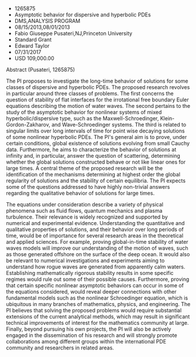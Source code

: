 
* 1265875
* Asymptotic behavior for dispersive and hyperbolic PDEs
* DMS,ANALYSIS PROGRAM
* 08/15/2013,08/01/2013
* Fabio Giuseppe Pusateri,NJ,Princeton University
* Standard Grant
* Edward Taylor
* 07/31/2017
* USD 109,000.00

Abstract (Pusateri, 1265875)

The PI proposes to investigate the long-time behavior of solutions for some
classes of dispersive and hyperbolic PDEs. The proposed research revolves in
particular around three classes of problems. The first concerns the question of
stability of flat interfaces for the irrotational free boundary Euler equations
describing the motion of water waves. The second pertains to the study of the
asymptotic behavior for nonlinear systems of mixed hyperbolic/dispersive type,
such as the Maxwell-Schroedinger, Klein-Gordon-Zakharov, and Wave-Schroedinger
systems. The third is related to singular limits over long intervals of time for
point wise decaying solutions of some nonlinear hyperbolic PDEs. The PI's
general aim is to prove, under certain conditions, global existence of solutions
evolving from small Cauchy data. Furthermore, he aims to characterize the
behavior of solutions at infinity and, in particular, answer the question of
scattering, determining whether the global solutions constructed behave or not
like linear ones for large times. A central theme of the proposed research will
be the identification of the mechanisms determining at highest order the global
regularity of solutions and the stability of certain equilibria. The PI expects
some of the questions addressed to have highly non-trivial answers regarding the
qualitative behavior of solutions for large times.

The equations under consideration describe a variety of physical phenomena such
as fluid flows, quantum mechanics and plasma turbulence. Their relevance is
widely recognized and supported by numerical and experimental evidence.
Understanding the quantitative and qualitative properties of solutions, and
their behavior over long periods of time, would be of importance for several
research areas in the theoretical and applied sciences. For example, proving
global-in-time stability of water waves models will improve our understanding of
the motion of waves, such as those generated offshore on the surface of the deep
ocean. It would also be relevant to numerical investigations and experiments
aiming to understand how rogue waves are generated from apparently calm waters.
Establishing mathematically rigorous stability results in some specific regimes
would rule out some of their possible causes. Furthermore, proving that certain
specific nonlinear asymptotic behaviors can occur in some of the equations
considered, would reveal deeper connections with other fundamental models such
as the nonlinear Schroedinger equation, which is ubiquitous in many branches of
mathematics, physics, and engineering. The PI believes that solving the proposed
problems would require substantial extensions of the current analytical methods,
which may result in significant technical improvements of interest for the
mathematics community at large. Finally, beyond pursuing his own projects, the
PI will also be actively engaged in the dissemination of his research and will
strongly promote collaborations among different groups within the international
PDE community and researchers in related areas.
